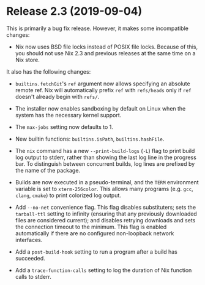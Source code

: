 # Release 2.3 (2019-09-04)

This is primarily a bug fix release. However, it makes some incompatible
changes:

  - Nix now uses BSD file locks instead of POSIX file locks. Because of
    this, you should not use Nix 2.3 and previous releases at the same
    time on a Nix store.

It also has the following changes:

  - `builtins.fetchGit`'s `ref` argument now allows specifying an
    absolute remote ref. Nix will automatically prefix `ref` with
    `refs/heads` only if `ref` doesn't already begin with `refs/`.

  - The installer now enables sandboxing by default on Linux when the
    system has the necessary kernel support.

  - The `max-jobs` setting now defaults to 1.

  - New builtin functions: `builtins.isPath`, `builtins.hashFile`.

  - The `nix` command has a new `--print-build-logs` (`-L`) flag to
    print build log output to stderr, rather than showing the last log
    line in the progress bar. To distinguish between concurrent builds,
    log lines are prefixed by the name of the package.

  - Builds are now executed in a pseudo-terminal, and the `TERM`
    environment variable is set to `xterm-256color`. This allows many
    programs (e.g. `gcc`, `clang`, `cmake`) to print colorized log
    output.

  - Add `--no-net` convenience flag. This flag disables substituters;
    sets the `tarball-ttl` setting to infinity (ensuring that any
    previously downloaded files are considered current); and disables
    retrying downloads and sets the connection timeout to the minimum.
    This flag is enabled automatically if there are no configured
    non-loopback network interfaces.

  - Add a `post-build-hook` setting to run a program after a build has
    succeeded.

  - Add a `trace-function-calls` setting to log the duration of Nix
    function calls to stderr.

